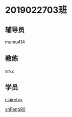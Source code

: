 # 2019022703班
## 辅导员

[mumu414](https://github.com/mumu414)

## 教练

[srvz](https://github.com/srvz)

## 学员

[clairetyx](https://github.com/clairetyx)

[xhFeng90](https://github.com/xhFeng90)
